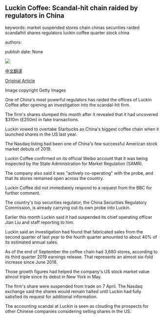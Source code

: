 ## Luckin Coffee: Scandal-hit chain raided by regulators in China

keywords: market suspended stores chain chinas securities raided scandalhit shares regulators luckin coffee quarter stock china

authors: 

publish date: None

![](https://ichef.bbci.co.uk/news/1024/branded_news/F269/production/_111975026_gettyimages-1211084480.jpg)

[中文翻译](Luckin%20Coffee%3A%20Scandal-hit%20chain%20raided%20by%20regulators%20in%20China_zh.md)

[Original Article](https://www.bbc.com/news/business-52438399)

Image copyright Getty Images

One of China's most powerful regulators has raided the offices of Luckin Coffee after opening an investigation into the scandal-hit firm.

The firm's shares slumped this month after it revealed that it had uncovered $310m (£250m) in fake transactions.

Luckin vowed to overtake Starbucks as China's biggest coffee chain when it launched shares in the US last year.

The Nasdaq listing had been one of China's few successful American stock market debuts of 2019.

Luckin Coffee confirmed on its official Weibo account that it was being inspected by the State Administration for Market Regulation (SAMR).

The company also said it was "actively co-operating" with the probe, and that its stores remained open across the country.

Luckin Coffee did not immediately respond to a request from the BBC for further comment.

The country's top securities regulator, the China Securities Regulatory Commission, is already carrying out its own probe into Luckin.

Earlier this month Luckin said it had suspended its chief operating officer Jian Liu and staff reporting to him.

Luckin said an investigation had found that fabricated sales from the second quarter of last year to the fourth quarter amounted to about 40% of its estimated annual sales.

As of the end of September the coffee chain had 3,680 stores, according to its third quarter 2019 earnings release. That represents an almost six-fold increase since June 2018.

Those growth figures had helped the company's US stock market value almost triple since its debut in New York in May.

The firm's share were suspended from trade on 7 April. The Nasdaq exchange said the shares would remain halted until Luckin had fully satisfied its request for additional information.

The accounting scandal at Luckin is seen as clouding the prospects for other Chinese companies considering selling shares in the US.